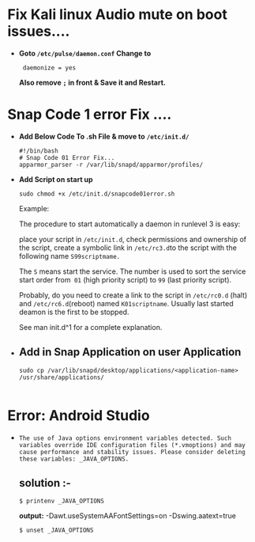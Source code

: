 #   Fix Kali linux Audio mute on boot issues....
-  <b>Goto <code>/etc/pulse/daemon.conf</code> Change to <code></code></b>
    ```
     daemonize = yes
    ```
    <b>Also remove <code>;</code> in front & Save it and Restart.</b>

# Snap Code 1 error Fix ....
-   <b>Add Below Code To <name>.sh File & move to <code>/etc/init.d/</code></b>
    ```
    #!/bin/bash
    # Snap Code 01 Error Fix...
    apparmor_parser -r /var/lib/snapd/apparmor/profiles/
    ```
-   <b>Add Script on start up</b>
    ```
    sudo chmod +x /etc/init.d/snapcode01error.sh
    ```
    Example:
    
    The procedure to start automatically a daemon in runlevel 3 is easy:

    place your script in <code>/etc/init.d</code>,
    check permissions and ownership of the script,
    create a symbolic link in <code>/etc/rc3.d</code>to the script with the following name <code>S99scriptmame.</code>
    
    The <code>S</code> means start the service. The number is used to sort the service start order from<code> 01</code> (high priority script) to <code>99</code> (last priority script).
    
    Probably, do you need to create a link to the script in <code>/etc/rc0.d</code> (halt) and <code>/etc/rc6.d</code>(reboot) named <code>K01scriptname</code>. Usually last started deamon is the first to be stopped.

    See man init.d^1 for a complete explanation.
    
-   ## <b>Add in Snap Application on user Application</b>
    ```
    sudo cp /var/lib/snapd/desktop/applications/<application-name> /usr/share/applications/


#   Error: Android Studio
-   ```
    The use of Java options environment variables detected. Such variables override IDE configuration files (*.vmoptions) and may cause performance and stability issues. Please consider deleting these variables: _JAVA_OPTIONS.
    ```
    ## solution :-
    ```
    $ printenv _JAVA_OPTIONS
    ```
    <b>output:</b> -Dawt.useSystemAAFontSettings=on -Dswing.aatext=true
    ```
    $ unset _JAVA_OPTIONS
    ```